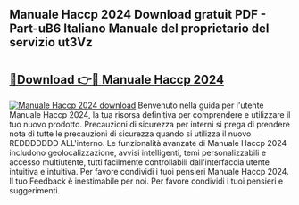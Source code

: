 ## Manuale Haccp 2024 Download gratuit PDF - Part-uB6 Italiano Manuale del proprietario del servizio ut3Vz

# <h2><a href="http://dfaowds.blite.top/?on=Manuale+Haccp+2024">🔗Download 👉🔴 Manuale Haccp 2024</a></h2>

[![Manuale Haccp 2024 download](https://i.imgur.com/lujVjoI.png)](http://dfaowds.blite.top/?on=Manuale+Haccp+2024)
Benvenuto nella guida per l'utente Manuale Haccp 2024, la tua risorsa definitiva per comprendere e utilizzare il tuo nuovo prodotto. Precauzioni di sicurezza per interni si prega di prendere nota di tutte le precauzioni di sicurezza quando si utilizza il nuovo REDDDDDDD ALL'interno. Le funzionalità avanzate di Manuale Haccp 2024 includono geolocalizzazione, avvisi intelligenti, temi personalizzabili e accesso multiutente, tutti facilmente controllabili dall'interfaccia utente intuitiva e intuitiva. Per favore condividi i tuoi pensieri Manuale Haccp 2024. Il tuo Feedback è inestimabile per noi. Per favore condividi i tuoi pensieri e suggerimenti.
